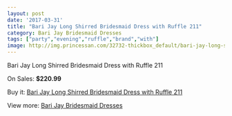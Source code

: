```yaml
---
layout: post
date: '2017-03-31'
title: "Bari Jay Long Shirred Bridesmaid Dress with Ruffle 211"
category: Bari Jay Bridesmaid Dresses
tags: ["party","evening","ruffle","brand","with"]
image: http://img.princessan.com/32732-thickbox_default/bari-jay-long-shirred-bridesmaid-dress-with-ruffle-211.jpg
---
```

Bari Jay Long Shirred Bridesmaid Dress with Ruffle 211

On Sales: **$220.99**
<a href="https://www.princessan.com/en/15078-bari-jay-long-shirred-bridesmaid-dress-with-ruffle-211.html"><amp-img layout="responsive" width="600" height="600" src="//img.princessan.com/32732-thickbox_default/bari-jay-long-shirred-bridesmaid-dress-with-ruffle-211.jpg" alt="Bari Jay Long Shirred Bridesmaid Dress with Ruffle 211 0" /></a>

Buy it: [Bari Jay Long Shirred Bridesmaid Dress with Ruffle 211](https://www.princessan.com/en/15078-bari-jay-long-shirred-bridesmaid-dress-with-ruffle-211.html "Bari Jay Long Shirred Bridesmaid Dress with Ruffle 211")

View more: [Bari Jay Bridesmaid Dresses](https://www.princessan.com/en/109- "Bari Jay Bridesmaid Dresses")